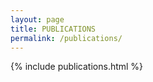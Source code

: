 ```yaml
---
layout: page
title: PUBLICATIONS
permalink: /publications/
---
```


<div class="publication">
	{% include publications.html %}
</div>